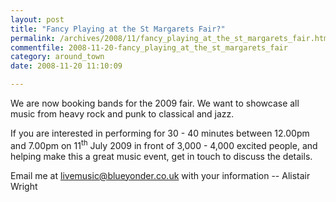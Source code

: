 ```yaml
---
layout: post
title: "Fancy Playing at the St Margarets Fair?"
permalink: /archives/2008/11/fancy_playing_at_the_st_margarets_fair.html
commentfile: 2008-11-20-fancy_playing_at_the_st_margarets_fair
category: around_town
date: 2008-11-20 11:10:09

---
```


We are now booking bands for the 2009 fair. We want to showcase all music from heavy rock and punk to classical and jazz.

If you are interested in performing for 30 - 40 minutes between 12.00pm and 7.00pm on 11<sup>th</sup> July 2009 in front of 3,000 - 4,000 excited people, and helping make this a great music event, get in touch to discuss the details.

Email me at <livemusic@blueyonder.co.uk> with your information -- Alistair Wright
